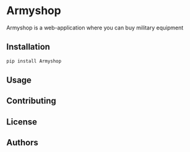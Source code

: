 # Armyshop

Armyshop is a web-application where you can buy military equipment

## Installation

```bash
pip install Armyshop
```

## Usage

## Contributing

## License

## Authors
